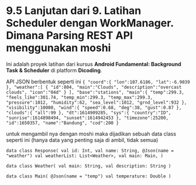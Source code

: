 # 9.5 Lanjutan dari 9. Latihan Scheduler dengan WorkManager. Dimana Parsing REST API menggunakan moshi

Ini adalah proyek latihan dari kursus **Android Fundamental: Background Task & Scheduler** di platform **Dicoding**.



API JSON berbentuk seperti ini
`{
   "coord":{
      "lon":107.6186,
      "lat":-6.9039
   },
   "weather":[
      {
         "id":804,
         "main":"Clouds",
         "description":"overcast clouds",
         "icon":"04d"
      }
   ],
   "base":"stations",
   "main":{
      "temp":299.3,
      "feels_like":301.74,
      "temp_min":299.3,
      "temp_max":299.3,
      "pressure":1012,
      "humidity":62,
      "sea_level":1012,
      "grnd_level":932
   },
   "visibility":10000,
   "wind":{
      "speed":0.68,
      "deg":38,
      "gust":0.87
   },
   "clouds":{
      "all":99
   },
   "dt":1614909285,
   "sys":{
      "country":"ID",
      "sunrise":1614898494,
      "sunset":1614942453
   },
   "timezone":25200,
   "id":1650357,
   "name":"Bandung",
   "cod":200
}`

untuk mengambil nya dengan moshi maka dijadikan sebuah data class seperti ini (hanya data yang penting saja di ambil, tidak semua) 

`data class Response(
        val id: Int,
        val name: String,
        @Json(name = "weather")
        val weatherList: List<Weather>,
        val main: Main,
)`
 
`data class Weather(
        val main: String,
        val description: String
)`
 
`data class Main(
        @Json(name = "temp")
        val temperature: Double
)`
